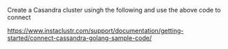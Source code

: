 Create a Casandra cluster usingh the following and use the above code to connect

https://www.instaclustr.com/support/documentation/getting-started/connect-cassandra-golang-sample-code/
